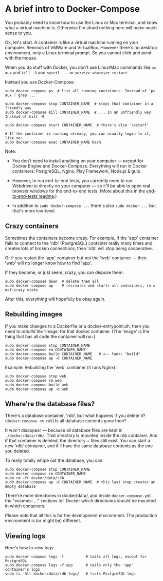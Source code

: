 
A brief intro to Docker-Compose
==========================================

You probably need to know how to use the Linux or Mac terminal, and know what
a virtual machine is. Otherwise I'm afraid nothing here will make much sense to you.

Ok, let's start. A container is like a virtual machine running on your computer. Reminds of VMWare
and VirtualBox. However there's no desktop environment, only a Linux terminal prompt. So you
cannot click and point with the mouse.

When you do stuff with Docker, you don't use Linux/Mac commands like `ps aux` and
`kill -9` and `sysctl ...` or `service whatever restart`.

Instead you use Docker-Compose:

    sudo docker-compose ps  # list all running containers. Instead of `ps aux | grep ...`

    sudo docker-compose stop CONTAINER_NAME  # stops that container in a friendly way
    sudo docker-compose kill CONTAINER_NAME  # ... in an unfriendly way. Instead of kill -9

    sudo docker-compose start CONTAINER_NAME  # there's also 'restart'

    # If the container is running already, you can usually login to it, like so:
    sudo docker-compose exec CONTAINER_NAME bash

Note:

- You don't need to install anything on your computer — except for Docker Engine and Docker-Compose.
  Everything will run in Docker containers: PostgreSQL, Nginx, Play Framework, Node.js & gulp.

- However, to run end-to-end tests, you currently need to run Webdriver.io directly on your
  computer — so it'll be able to open real browser windows for the end-to-end tests.
  (More about this in the [end-to-end-tests readme](e2e-tests-readme.md).)

- In addition to `sudo docker-compose ...` there's also `sudo docker ...` but that's
  more low-level.


Crazy containers
-----------------

Sometimes the containers become crazy. For example, if the 'app' container fails to connect
to the 'rdb' (PostgreSQL) container really many times and creates lots of broken connections,
then 'rdb' will stop being cooperative.

Or if you restart the 'app' container but not the 'web' container — then 'web' will no longer
know how to find 'app'.

If they become, or just seem, crazy, you can dispose them:

    sudo docker-compose down  # delete them all
    sudo docker-compose up    # recreates and starts all containers, in a not-crazy state

After this, everything will hopefully be okay again.


Rebuilding images
-----------------

If you make changes to a Dockerfile or a docker-entrypoint.sh, then you need to _rebuild_
the 'image' for that docker container. (The 'image' is the thing that has all code the
container will run.)

    sudo docker-compose stop CONTAINER_NAME
    sudo docker-compose rm CONTAINER_NAME
    sudo docker-compose build CONTAINER_NAME   # <—— look: "build"
    sudo docker-compose up -d CONTAINER_NAME

Example: Rebuilding the 'web' container (it runs Nginx):

    sudo docker-compose stop web
    sudo docker-compose rm web
    sudo docker-compose build web
    sudo docker-compose up -d web


Where're the database files?
-----------------

There's a database container, 'rdb', but what happens if you delete it? (`docker-compose rm rdb`)
Is all database contents gone then?

It won't disappear — because all database files are kept in `./docker/data/rdb/`. That
directory is mounted inside the rdb container. And if that container is deleted, the directory +
files still exist. You can start a new 'rdb' cointainer, and it'll have the same database
contents as the one you deleted.

To really totally whipe out the database, you can:

    sudo docker-compose stop CONTAINER_NAME
    sudo docker-compose rm CONTAINER_NAME
    sudo rm -fr docker/data/rdb
    sudo docker-compose up -d CONTAINER_NAME  # this last step creates an empty database

There're more directories in docker/data/, and inside `docker-compose.yml` the
"volumes: ..." sections tell Docker which directories should be mounted in which containers.

Please note that all this is for the development environment. The production environment
is (or might be) different.


Viewing logs
-----------------

Here's how to view logs:

    sudo docker-compose logs -f          # tails all logs, except for PostgreSQL
    sudo docker-compose logs -f app      # tails only the 'app' container's logs
    sudo ls -hlt docker/data/rdb-logs/   # lists PostgreSQL logs

